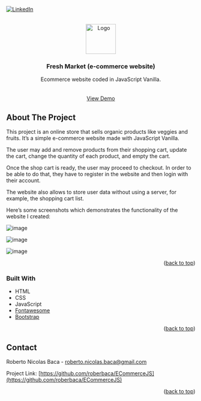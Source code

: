 <div id="top"></div>


[![LinkedIn][linkedin-shield]][linkedin-url]


<!-- PROJECT LOGO -->
<br />
<div align="center">
  <a href="https://github.com/roberbaca/ECommerceJS">  
    <img src="https://user-images.githubusercontent.com/83043304/140669718-0a350618-f217-4247-9d91-42d00c4c292f.png" alt="Logo" width="80" height="80">
  </a>

<h3 align="center">Fresh Market (e-commerce website)</h3>

  <p align="center">
    Ecommerce website coded in JavaScript Vanilla.
    <br />  
    <br />
    <br />
    <a href="https://freshmarket.vercel.app/" target = "_blank">View Demo</a>  
  </p>
</div>

<!-- ABOUT THE PROJECT -->
## About The Project

This project is an online store that sells organic products like veggies and fruits. It’s a simple e-commerce website made with JavaScript Vanilla.

The user may add and remove products from their shopping cart, update the cart, change the quantity of each product, and empty the cart. 

Once the shop cart is ready, the user may proceed to checkout. In order to be able to do that, they have to register in the website and then login with their account.

The website also allows to store user data without using a server, for example, the shopping cart list.

Here’s some screenshots which demonstrates the functionality of the website I created:

![image](https://user-images.githubusercontent.com/83043304/141706488-949127bc-12cc-45e2-ada7-5f4314fc884f.png)

![image](https://user-images.githubusercontent.com/83043304/141706325-b3ebbb7a-a604-49e2-9eca-c5ed222ba086.png)

![image](https://user-images.githubusercontent.com/83043304/141706331-9bf68260-461e-4a0e-afaf-3b95d9e11480.png)

<p align="right">(<a href="#top">back to top</a>)</p>

### Built With

* HTML
* CSS
* JavaScript 
* [Fontawesome](https://fontawesome.com/)
* [Bootstrap](https://getbootstrap.com/)

<p align="right">(<a href="#top">back to top</a>)</p>

<!-- CONTACT -->
## Contact

Roberto Nicolas Baca - roberto.nicolas.baca@gmail.com

Project Link: [https://github.com/roberbaca/ECommerceJS](https://github.com/roberbaca/ECommerceJS)

<p align="right">(<a href="#top">back to top</a>)</p>





<!-- MARKDOWN LINKS & IMAGES -->
<!-- https://www.markdownguide.org/basic-syntax/#reference-style-links -->
[contributors-shield]: https://img.shields.io/github/contributors/github_username/repo_name.svg?style=for-the-badge
[contributors-url]: https://github.com/github_username/repo_name/graphs/contributors
[forks-shield]: https://img.shields.io/github/forks/github_username/repo_name.svg?style=for-the-badge
[forks-url]: https://github.com/github_username/repo_name/network/members
[stars-shield]: https://img.shields.io/github/stars/github_username/repo_name.svg?style=for-the-badge
[stars-url]: https://github.com/github_username/repo_name/stargazers
[issues-shield]: https://img.shields.io/github/issues/github_username/repo_name.svg?style=for-the-badge
[issues-url]: https://github.com/github_username/repo_name/issues
[license-shield]: https://img.shields.io/github/license/github_username/repo_name.svg?style=for-the-badge
[license-url]: https://github.com/github_username/repo_name/blob/master/LICENSE.txt
[linkedin-shield]: https://img.shields.io/badge/-LinkedIn-black.svg?style=for-the-badge&logo=linkedin&colorB=555
[linkedin-url]: https://www.linkedin.com/in/roberto-baca
[product-screenshot]: images/screenshot.png

